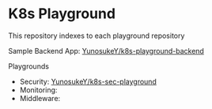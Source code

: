 # K8s Playground

This repository indexes to each playground repository

Sample Backend App: [YunosukeY/k8s-playground-backend](https://github.com/YunosukeY/k8s-playground-backend)

Playgrounds

- Security: [YunosukeY/k8s-sec-playground](https://github.com/YunosukeY/k8s-sec-playground)
- Monitoring:
- Middleware:
